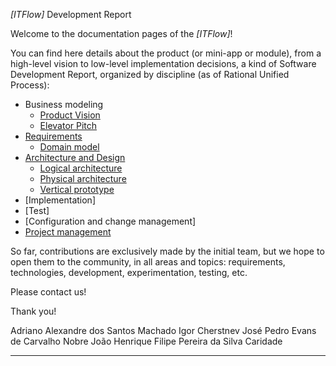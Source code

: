 _[ITFlow]_ Development Report

Welcome to the documentation pages of the _[ITFlow]_!

You can find here details about the product (or mini-app or module), from a high-level vision to low-level implementation decisions, a kind of Software Development Report, organized by discipline (as of Rational Unified Process): 

* Business modeling 
  * [Product Vision](/docs/ProductVision.md)
  * [Elevator Pitch](/docs/ElevatorPitch.md)
* [Requirements](/docs/requirements.md)
  * [Domain model](/docs/requirements.md)
* [Architecture and Design](/docs/ArchitectureAndDesign.md)
  * [Logical architecture](/docs/ArchitectureAndDesign.md)
  * [Physical architecture](/docs/ArchitectureAndDesign.md)
  * [Vertical prototype](/docs/ArchitectureAndDesign.md)
* [Implementation]
* [Test]
* [Configuration and change management]
* [Project management]()

So far, contributions are exclusively made by the initial team, but we hope to open them to the community, in all areas and topics: requirements, technologies, development, experimentation, testing, etc.

Please contact us! 

Thank you!

Adriano Alexandre dos Santos Machado
Igor Cherstnev
José Pedro Evans de Carvalho Nobre João
Henrique Filipe Pereira da Silva Caridade

---

